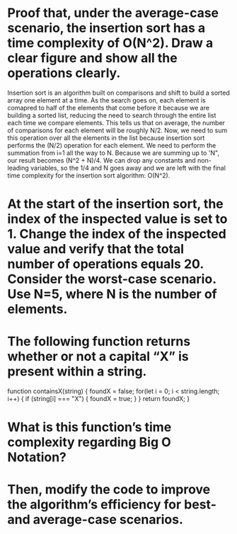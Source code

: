 # Proof that, under the average-case scenario, the insertion sort has a time complexity of O(N^2). Draw a clear figure and show all the operations clearly.
Insertion sort is an algorithm built on comparisons and shift to build a sorted array one element at a time. As the search goes on, each element is comapred to half of the elements that come before it because we are building a sorted list, reducing the need to search through the entire list each time we compare elements. This tells us that on average, the number of comparisons for each element will be roughly N/2. Now, we need to sum this operation over all the elements in the list because insertion sort performs the (N/2) operation for each element. We need to perform the summation from i=1 all the way to N. Because we are summing up to 'N", our result becomes (N^2 + N)/4. We can drop any constants and non-leading variables, so the 1/4 and N goes away and we are left with the final time complexity for the insertion sort algorithm: O(N^2).

# At the start of the insertion sort, the index of the inspected value is set to 1. Change the index of the inspected value and verify that the total number of operations equals 20. Consider the worst-case scenario. Use N=5, where N is the number of elements.


# The following function returns whether or not a capital “X” is present within a string.
function containsX(string) {
	foundX = false;
	for(let i = 0; i < string.length; i++) { 
		if (string[i] === "X") {
			foundX = true; 
		}
	}
	return foundX; 
}

# What is this function’s time complexity regarding Big O Notation?


# Then, modify the code to improve the algorithm’s efficiency for best- and average-case scenarios.
